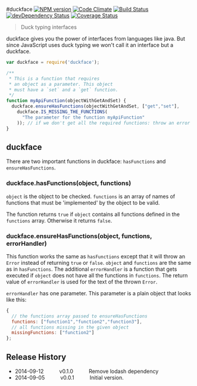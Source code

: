 #duckface
[![NPM version](https://badge.fury.io/js/duckface.svg)](http://badge.fury.io/js/duckface)
[![Code Climate](https://codeclimate.com/github/tillarnold/duckface/badges/gpa.svg)](https://codeclimate.com/github/tillarnold/duckface)
[![Build Status](https://travis-ci.org/tillarnold/duckface.svg?branch=master)](https://travis-ci.org/tillarnold/duckface)
[![devDependency Status](https://david-dm.org/tillarnold/duckface/dev-status.svg)](https://david-dm.org/tillarnold/duckface#info=devDependencies)
[![Coverage Status](https://coveralls.io/repos/tillarnold/duckface/badge.png?branch=master)](https://coveralls.io/r/tillarnold/duckface?branch=master)

> Duck typing interfaces

duckface gives you the power of interfaces from languages like java.
But since JavaScript uses duck typing we won't call it an interface
but a duckface.

```js
var duckface = require('duckface');

/**
 * This is a function that requires
 * an object as a parameter. This object
 * must have a `set` and a `get` function.
 */
function myApiFunction(objectWithGetAndSet) {
  duckface.ensureHasFunctions(objectWithGetAndSet, ["get","set"],
    duckface.IS_MISSING_THE_FUNCTIONS(
      "The parameter for the function myApiFunction"
    )); // if we don't get all the required functions: throw an error
}
```

## duckface

There are two important functions in duckface:
`hasFunctions` and `ensureHasFunctions`.

### duckface.hasFunctions(object, functions)

`object` is the object to be checked.
`functions` is an array of names of functions that
must be 'implemented' by the object to be valid.

The function returns `true` if `object` contains all
functions defined in the `functions` array.
Otherwise it returns `false`.

### duckface.ensureHasFunctions(object, functions, errorHandler)
 
This function works the same as `hasFunctions`
except that it will throw an `Error` instead of returning
`true` or `false`. `object` and `functions` are the same
as in `hasFunctions`. The additional `errorHandler` 
is a function that gets executed if `object`
does not have all the functions in `functions`.
The return value of `errorHandler` is used for the text 
of the thrown `Error`.

`errorHandler` has one parameter. This parameter is a plain object
that looks like this:

```js
{
  // the functions array passed to ensureHasFunctions
  functions: ["function1","function2","function3"], 
  // all functions missing in the given object
  missingFunctions: ["function2"]
};
```
## Release History
* 2014-09-12   v0.1.0   Remove lodash dependency
* 2014-09-05   v0.0.1   Initial version.
